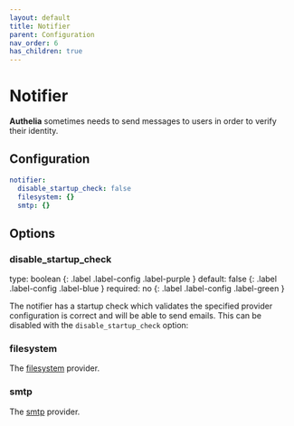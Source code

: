 ```yaml
---
layout: default
title: Notifier
parent: Configuration
nav_order: 6
has_children: true
---
```


# Notifier

**Authelia** sometimes needs to send messages to users in order to
verify their identity.

## Configuration

```yaml
notifier:
  disable_startup_check: false
  filesystem: {}
  smtp: {}
```

## Options

### disable_startup_check
<div markdown="1">
type: boolean
{: .label .label-config .label-purple }
default: false
{: .label .label-config .label-blue }
required: no
{: .label .label-config .label-green }
</div>

The notifier has a startup check which validates the specified provider
configuration is correct and will be able to send emails. This can be
disabled with the `disable_startup_check` option:

### filesystem

The [filesystem](filesystem.md) provider.

### smtp

The [smtp](smtp.md) provider.
